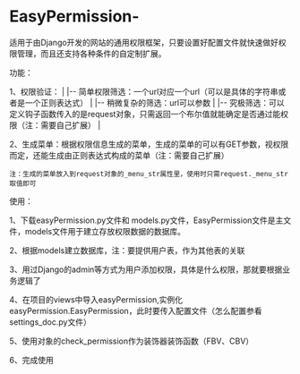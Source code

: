 # EasyPermission-
适用于由Django开发的网站的通用权限框架，只要设置好配置文件就快速做好权限管理，而且还支持各种条件的自定制扩展。


功能：

1、权限验证：
  |
  |-- 简单权限筛选：一个url对应一个url（可以是具体的字符串或者是一个正则表达式）
  |
  |-- 稍微复杂的筛选：url可以参数
  |
  |-- 究极筛选：可以定义钩子函数传入的是request对象，只需返回一个布尔值就能确定是否通过能权限（注：需要自己扩展）
  |
  
2、生成菜单：根据权限信息生成的菜单，生成的菜单的可以有GET参数，视权限而定，还能生成由正则表达式构成的菜单（注：需要自己扩展）

    注：生成的菜单放入到request对象的_menu_str属性里，使用时只需request._menu_str取值即可



使用：

  1、下载easyPermission.py文件和 models.py文件，EasyPermission文件是主文件，models文件用于建立存放权限数据的数据库。
  
  2、根据models建立数据库，注：要提供用户表，作为其他表的关联
  
  3、用过Django的admin等方式为用户添加权限，具体是什么权限，那就要根据业务逻辑了
  
  4、在项目的views中导入easyPermission,实例化easyPermission.EasyPermission，此时要传入配置文件（怎么配置参看 settings_doc.py文件）
  
  5、使用对象的check_permission作为装饰器装饰函数（FBV、CBV）
  
  6、完成使用

